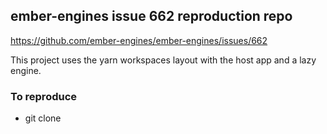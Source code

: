 ## ember-engines issue 662 reproduction repo

https://github.com/ember-engines/ember-engines/issues/662

This project uses the yarn workspaces layout with the host app and a lazy engine.

### To reproduce

- git clone
